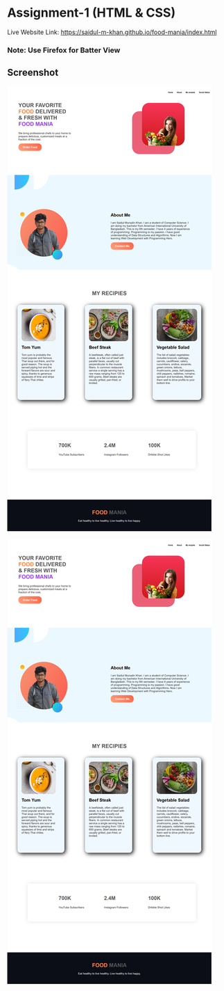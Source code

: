 # Assignment-1 (HTML & CSS)
Live Website Link: https://saidul-m-khan.github.io/food-mania/index.html

### Note: Use Firefox for Batter View

## Screenshot
![Test Image 4](https://github.com/Saidul-M-Khan/food-mania/blob/main/Screenshot(Firefox).png)


[![Watch the video](https://github.com/Saidul-M-Khan/food-mania/blob/main/Screenshot(Firefox).png)](https://vimeo.com/571563765)
